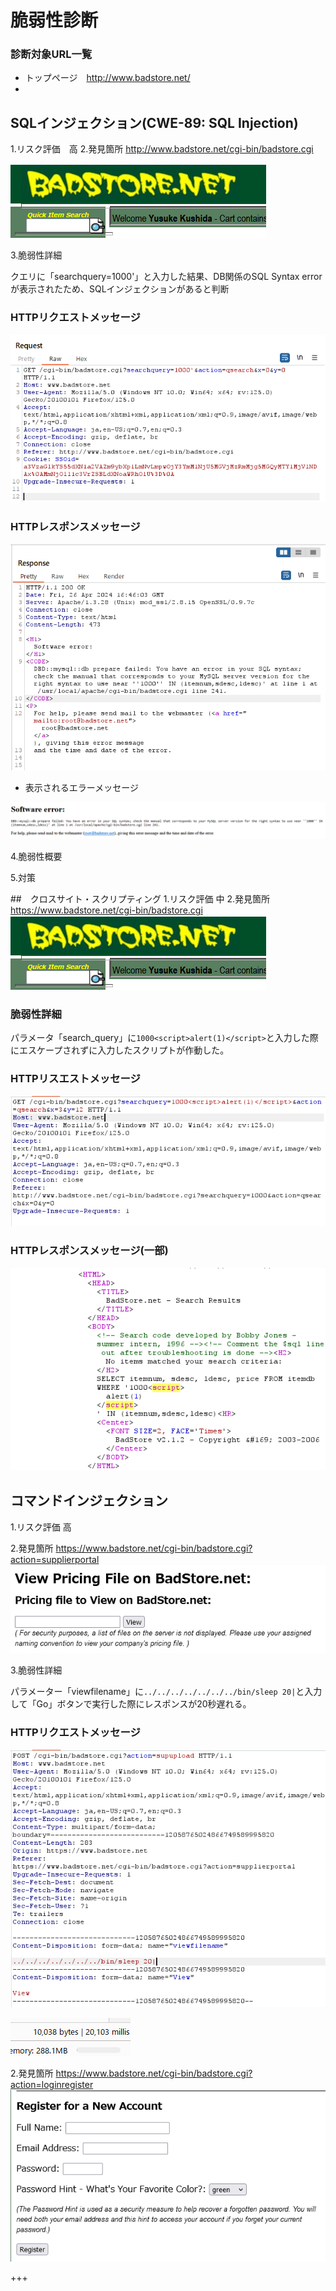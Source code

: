 # 脆弱性診断


### 診断対象URL一覧

- トップページ　http://www.badstore.net/
- 

## SQLインジェクション(CWE-89: SQL Injection)
1.リスク評価　高
2.発見箇所
http://www.badstore.net/cgi-bin/badstore.cgi

![alt text](image-7.png)

3.脆弱性詳細

クエリに「searchquery=1000'」と入力した結果、DB関係のSQL Syntax errorが表示されたため、SQLインジェクションがあると判断



### HTTPリクエストメッセージ

![alt text](image-8.png)

### HTTPレスポンスメッセージ

![alt text](image-9.png)

- 表示されるエラーメッセージ

![alt text](image-10.png)

4.脆弱性概要


5.対策



##　クロスサイト・スクリプティング
1.リスク評価 中
2.発見箇所
https://www.badstore.net/cgi-bin/badstore.cgi
![alt text](image-7.png)



### 脆弱性詳細

パラメータ「search_query」に```1000<script>alert(1)</script>```と入力した際にエスケープされずに入力したスクリプトが作動した。

### HTTPリスエストメッセージ
![alt text](image-15.png)

### HTTPレスポンスメッセージ(一部)
![alt text](image-16.png)


## コマンドインジェクション

1.リスク評価 高

2.発見箇所
https://www.badstore.net/cgi-bin/badstore.cgi?action=supplierportal
![alt text](image-12.png)


3.脆弱性詳細

パラメーター「viewfilename」に```../../../../../../../bin/sleep 20|```と入力して「Go」ボタンで実行した際にレスポンスが20秒遅れる。

### HTTPリクエストメッセージ

![alt text](image-13.png)

![alt text](image-14.png)





2.発見箇所
https://www.badstore.net/cgi-bin/badstore.cgi?action=loginregister
![alt text](image-17.png)























































































+++






　　　　　　　　　　　　　　　　　　　　　　　　　　　　　　　　　　　　　　　　　　　　　　　　　　　　　　　　　　　　　　　　　　　　　　　　　　　　　　　　　　　　　　　　　　　　　　　　　　　　　　　　　　　　　　　　　　　　　　　　　　　　　　　　　　　　　　　　　　　　　　　　　　　　　　　　　　　　　　　　　　　　　　　　　　　　　　　　　　　　　　　　　　　　　　　　　　　　　　　　　　　　　　　　　　　　　　　　　　　　　　　　　　　　　　　　　　　　　　　　　　　